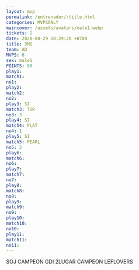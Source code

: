 ```yaml
---
layout: mvp
permalink: /entrenador/:title.html
categories: MVPSONLY
maincover: /assets/avatars/male1.webp
tickets: 2
date: 2020-08-29 10:29:20 +0700
title: 3MG
team: AD
MVPS: 6
sex: male1
POINTS: 90
play1: 
match1: 
no1: 
play2: 
match2: 
no2: 
play3: SI
match3: TSR
no3: 3
play4: SI
match4: PLAT
no4: 1
play5: SI
match5: PEARL
no5: 2
play6: 
match6: 
no6: 
play7: 
match7: 
no7: 
play8: 
match8: 
no8: 
play9: 
match9: 
no9: 
play10: 
match10: 
no10: 
play11: 
match11: 
no11:
---
```

SOJ CAMPEON
GDI 2LUGAR 
CAMPEON LEFLOVERS